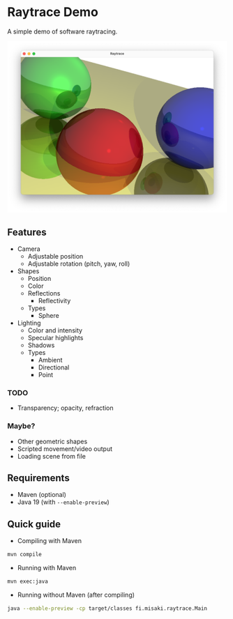 # Raytrace Demo

A simple demo of software raytracing.

![Screenshot](docs/Screen%20Shot%202023-02-01%20at%2022.29.12.png)

## Features

* Camera
  * Adjustable position
  * Adjustable rotation (pitch, yaw, roll)
* Shapes
  * Position
  * Color
  * Reflections
      * Reflectivity
  * Types
    * Sphere
* Lighting
  * Color and intensity
  * Specular highlights
  * Shadows
  * Types
      * Ambient
      * Directional
      * Point

### TODO

* Transparency; opacity, refraction

### Maybe?
* Other geometric shapes
* Scripted movement/video output
* Loading scene from file

## Requirements
* Maven (optional)
* Java 19 (with `--enable-preview`)

## Quick guide

* Compiling with Maven
```bash
mvn compile
```

* Running with Maven
```bash
mvn exec:java
```

* Running without Maven (after compiling)
```bash
java --enable-preview -cp target/classes fi.misaki.raytrace.Main
```